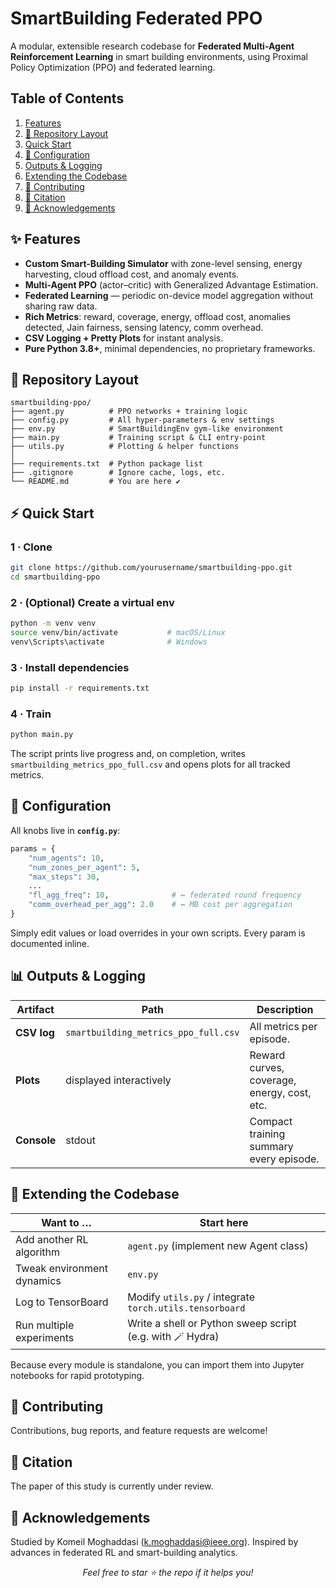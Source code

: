 # SmartBuilding Federated PPO 

A modular, extensible research codebase for **Federated Multi-Agent Reinforcement Learning** in smart building environments, using Proximal Policy Optimization (PPO) and federated learning.


## Table of Contents

1. [ Features](#-features)
2. [📂 Repository Layout](#-repository-layout)
3. [ Quick Start](#-quick-start)
4. [🔧 Configuration](#-configuration)
5. [ Outputs & Logging](#-outputs--logging)
6. [ Extending the Codebase](#-extending-the-codebase)
7. [🤝 Contributing](#-contributing)
8. [📜 Citation](#-citation)
9. [🙌 Acknowledgements](#-acknowledgements)



## ✨ Features

* **Custom Smart-Building Simulator** with zone-level sensing, energy harvesting, cloud offload cost, and anomaly events.
* **Multi-Agent PPO** (actor–critic) with Generalized Advantage Estimation.
* **Federated Learning** — periodic on-device model aggregation without sharing raw data.
* **Rich Metrics**: reward, coverage, energy, offload cost, anomalies detected, Jain fairness, sensing latency, comm overhead.
* **CSV Logging + Pretty Plots** for instant analysis.
* **Pure Python 3.8+**, minimal dependencies, no proprietary frameworks.



## 📂 Repository Layout

```
smartbuilding-ppo/
├── agent.py          # PPO networks + training logic
├── config.py         # All hyper-parameters & env settings
├── env.py            # SmartBuildingEnv gym-like environment
├── main.py           # Training script & CLI entry-point
├── utils.py          # Plotting & helper functions
│
├── requirements.txt  # Python package list
├── .gitignore        # Ignore cache, logs, etc.
└── README.md         # You are here ✔
```



## ⚡ Quick Start

### 1 · Clone

```bash
git clone https://github.com/yourusername/smartbuilding-ppo.git
cd smartbuilding-ppo
```

### 2 · (Optional) Create a virtual env

```bash
python -m venv venv
source venv/bin/activate           # macOS/Linux
venv\Scripts\activate              # Windows
```

### 3 · Install dependencies

```bash
pip install -r requirements.txt
```

### 4 · Train

```bash
python main.py
```

The script prints live progress and, on completion, writes `smartbuilding_metrics_ppo_full.csv` and opens plots for all tracked metrics.



## 🔧 Configuration

All knobs live in **`config.py`**:

```python
params = {
    "num_agents": 10,
    "num_zones_per_agent": 5,
    "max_steps": 30,
    ...
    "fl_agg_freq": 10,              # ↔ federated round frequency
    "comm_overhead_per_agg": 2.0    # ↔ MB cost per aggregation
}
```

Simply edit values or load overrides in your own scripts.  Every param is documented inline.



## 📊 Outputs & Logging

| Artifact    | Path                                 | Description                                 |
| ----------- | ------------------------------------ | ------------------------------------------- |
| **CSV log** | `smartbuilding_metrics_ppo_full.csv` | All metrics per episode.                    |
| **Plots**   | displayed interactively              | Reward curves, coverage, energy, cost, etc. |
| **Console** | stdout                               | Compact training summary every episode.     |



## 🧩 Extending the Codebase

| Want to …                  | Start here                                                |
| -------------------------- | --------------------------------------------------------- |
| Add another RL algorithm   | `agent.py` (implement new Agent class)                    |
| Tweak environment dynamics | `env.py`                                                  |
| Log to TensorBoard         | Modify `utils.py` / integrate `torch.utils.tensorboard`   |
| Run multiple experiments   | Write a shell or Python sweep script (e.g. with 🪄 Hydra) |

Because every module is standalone, you can import them into Jupyter notebooks for rapid prototyping.


## 🤝 Contributing

Contributions, bug reports, and feature requests are welcome!


## 📜 Citation

The paper of this study is currently under review.


## 🙌 Acknowledgements

Studied by Komeil Moghaddasi (k.moghaddasi@ieee.org). Inspired by advances in federated RL and smart-building analytics.

<p align="center"><i>Feel free to star ⭐ the repo if it helps you!</i></p>
